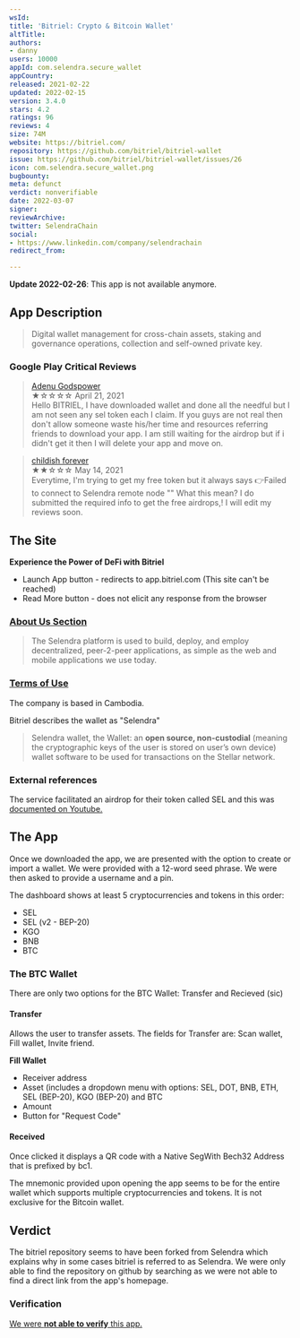```yaml
---
wsId: 
title: 'Bitriel: Crypto & Bitcoin Wallet'
altTitle: 
authors:
- danny
users: 10000
appId: com.selendra.secure_wallet
appCountry: 
released: 2021-02-22
updated: 2022-02-15
version: 3.4.0
stars: 4.2
ratings: 96
reviews: 4
size: 74M
website: https://bitriel.com/
repository: https://github.com/bitriel/bitriel-wallet
issue: https://github.com/bitriel/bitriel-wallet/issues/26
icon: com.selendra.secure_wallet.png
bugbounty: 
meta: defunct
verdict: nonverifiable
date: 2022-03-07
signer: 
reviewArchive: 
twitter: SelendraChain
social:
- https://www.linkedin.com/company/selendrachain
redirect_from: 

---
```


**Update 2022-02-26**: This app is not available anymore.

## App Description

> Digital wallet management for cross-chain assets, staking and governance operations, collection and self-owned private key.

### Google Play Critical Reviews

> [Adenu Godspower](https://play.google.com/store/apps/details?id=com.selendra.secure_wallet&reviewId=gp%3AAOqpTOEPf6mSunioeulwLguo3ysu2Lao7g05WS0I-H72TUETkXEcOZQyLeXImbbHkMVRJfh72nUmBjkrt7SszKk)<br>
  ★☆☆☆☆ April 21, 2021 <br>
       Hello BITRIEL, I have downloaded wallet and done all the needful but I am not seen any sel token each I claim. If you guys are not real then don't allow someone waste his/her time and resources referring friends to download your app. I am still waiting for the airdrop but if i didn't get it then I will delete your app and move on.

> [childish forever](https://play.google.com/store/apps/details?id=com.selendra.secure_wallet&reviewId=gp%3AAOqpTOFWCzaksmVnzqozch6fqafOB8F8a0mqSbOvNQdZxJjuViVPVt-fC-oEFvBDSGx6AwZ7WHQDBL3hkaBPot4)<br>
  ★★☆☆☆ May 14, 2021 <br>
       Everytime, I'm trying to get my free token but it always says 👉Failed to connect to Selendra remote node "" What this mean? I do submitted the required info to get the free airdrops,! I will edit my reviews soon.

## The Site

**Experience the Power of DeFi with Bitriel**

- Launch App button - redirects to app.bitriel.com (This site can't be reached)
- Read More button - does not elicit any response from the browser

### [About Us Section](https://bitriel.com/about)

> The Selendra platform is used to build, deploy, and employ decentralized, peer-2-peer applications, as simple as the web and mobile applications we use today.

### [Terms of Use](https://bitriel.com/termofuse)

The company is based in Cambodia.

Bitriel describes the wallet as "Selendra"

> Selendra wallet, the Wallet: an **open source, non-custodial** (meaning the cryptographic keys of the user is stored on user’s own device) wallet software to be used for transactions on the Stellar network.

### External references

The service facilitated an airdrop for their token called SEL and this was [documented on Youtube.](https://www.youtube.com/watch?v=dWmTA_0LHnc)

## The App

Once we downloaded the app, we are presented with the option to create or import a wallet. We were provided with a 12-word seed phrase. We were then asked to provide a username and a pin. 

The dashboard shows at least 5 cryptocurrencies and tokens in this order:

- SEL
- SEL (v2 - BEP-20)
- KGO
- BNB 
- BTC

### The BTC Wallet

There are only two options for the BTC Wallet: Transfer and Recieved (sic)

#### Transfer

Allows the user to transfer assets. The fields for Transfer are: Scan wallet, Fill wallet, Invite friend.

**Fill Wallet**
- Receiver address
- Asset (includes a dropdown menu with options: SEL, DOT, BNB, ETH, SEL (BEP-20), KGO (BEP-20) and BTC
- Amount
- Button for "Request Code"

#### Received

Once clicked it displays a QR code with a Native SegWith Bech32 Address that is prefixed by bc1.

The mnemonic provided upon opening the app seems to be for the entire wallet which supports multiple cryptocurrencies and tokens. It is not exclusive for the Bitcoin wallet.

## Verdict

The bitriel repository seems to have been forked from Selendra which explains why in some cases bitriel is referred to as Selendra. We were only able to find the repository on github by searching as we were not able to find a direct link from the app's homepage. 

### Verification
[We were **not able to verify** this app.](https://github.com/bitriel/bitriel-wallet/issues/26)
